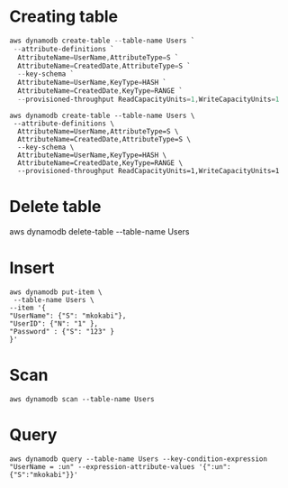 ﻿# Creating table
```powershell
aws dynamodb create-table --table-name Users `
 --attribute-definitions `
  AttributeName=UserName,AttributeType=S `
  AttributeName=CreatedDate,AttributeType=S `
  --key-schema `
  AttributeName=UserName,KeyType=HASH `
  AttributeName=CreatedDate,KeyType=RANGE `
  --provisioned-throughput ReadCapacityUnits=1,WriteCapacityUnits=1
```

```shell
aws dynamodb create-table --table-name Users \
 --attribute-definitions \
  AttributeName=UserName,AttributeType=S \
  AttributeName=CreatedDate,AttributeType=S \
  --key-schema \
  AttributeName=UserName,KeyType=HASH \
  AttributeName=CreatedDate,KeyType=RANGE \
  --provisioned-throughput ReadCapacityUnits=1,WriteCapacityUnits=1
```

# Delete table
 aws  dynamodb delete-table --table-name Users

# Insert
```shell
aws dynamodb put-item \
 --table-name Users \
--item '{
"UserName": {"S": "mkokabi"},
"UserID": {"N": "1" },
"Password" : {"S": "123" }
}'
```

# Scan
```shell
aws dynamodb scan --table-name Users
```

# Query
```shell
aws dynamodb query --table-name Users --key-condition-expression "UserName = :un" --expression-attribute-values '{":un":{"S":"mkokabi"}}'
```